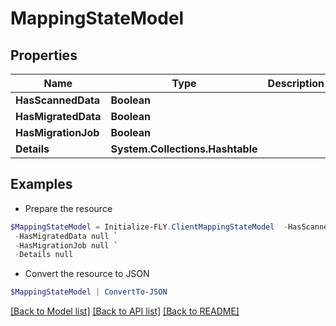 # MappingStateModel
## Properties

Name | Type | Description | Notes
------------ | ------------- | ------------- | -------------
**HasScannedData** | **Boolean** |  | [optional] 
**HasMigratedData** | **Boolean** |  | [optional] 
**HasMigrationJob** | **Boolean** |  | [optional] 
**Details** | **System.Collections.Hashtable** |  | [optional] 

## Examples

- Prepare the resource
```powershell
$MappingStateModel = Initialize-FLY.ClientMappingStateModel  -HasScannedData null `
 -HasMigratedData null `
 -HasMigrationJob null `
 -Details null
```

- Convert the resource to JSON
```powershell
$MappingStateModel | ConvertTo-JSON
```

[[Back to Model list]](../README.md#documentation-for-models) [[Back to API list]](../README.md#documentation-for-api-endpoints) [[Back to README]](../README.md)

